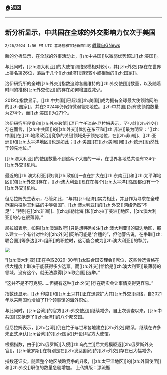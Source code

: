 ###  [:house:返回](README.md)
---


## 新分析显示，中共国在全球的外交影响力仅次于美国
`2/26/2024 1:56 PM UTC 喜马拉雅农场新西兰站` [轉載自GNews](https://gnews.org/articles/2342426)

新的分析显示，在全球的外事活动上，[[zh:中共国]]以微弱优势超过[[zh:美国]]。

与此同时，[[zh:澳大利亚]]的大使馆网络规模相对较小，其[[zh:外交]]存在在世界上排名第26位，落后于几个[[zh:经济]]规模较小或相当的[[zh:国家]]。

洛伊研究所的全球[[zh:外交]]指数追踪各国维持的[[zh:外交使团]]数量，以及随着时间的推移[[zh:外交使团]]的存在如何增加或减少。

2019年指数显示，[[zh:中共国]]已超越[[zh:美国]]成为拥有全球最大使领馆网络的[[zh:国家]]，并在2024年仍保持微弱领先地位。[[zh:中共国]]拥有使领馆数量为274个，而[[zh:美国]]为271个。

洛伊研究所民意和[[zh:外交政策]]项目主任瑞安·尼拉姆表示，至少就[[zh:外交]]存在而言，[[zh:中共国]]的[[zh:外交]]优势在东亚和[[zh:非洲]]最为明显：“[[zh:中国]]在[[zh:地缘政治]]竞争的关键领域处于领先地位，在[[zh:非洲]]、[[zh:亚洲]]和[[zh:太平洋地区]]也是如此；[[zh:美国]]在[[zh:美洲]]和[[zh:欧洲]]仍然处于领先地位。”

[[zh:澳大利亚]]的使团数量不到这两个大国的一半，在世界各地总共设有124个[[zh:外交]]机构。

最近的[[zh:澳大利亚]]联邦[[zh:政府]]一直在扩大在[[zh:东南亚]]和[[zh:太平洋地区]]的[[zh:外交]]存在，[[zh:澳大利亚]]现在在每个[[zh:太平洋]]岛国都设有一个[[zh:外交]]机构。

但尼拉姆先生表示，尽管如此，“与其[[zh:经济]]实力相比，并且作为寻求在全球范围内投射其利益的中等强国”，[[zh:澳大利亚]]的[[zh:外交]]网络仍然“不足”：“特别在[[zh:非洲]]、[[zh:加勒比海]]和[[zh:拉丁美洲]]地区，[[zh:澳大利亚]]的存在很薄弱。”

尼拉姆表示，如果[[zh:澳洲政府]]只是想明确关注[[zh:澳大利亚]]的周边地区，那么建立一个有针对性的[[zh:外交]]网络可能是“合适的”，但他警告说，在争取[[zh:联合国]]等多边[[zh:组织]]的职位时，这可能会成为[[zh:澳大利亚]]的掣肘。

![](ipfs://QmTkW33vocRV9Jgp8jeW9S6Aj9aVkJ4mediRythokkFE3e?.png)

“[[zh:澳大利亚]]正在争取2029-30年[[zh:联合国安理会]]席位，这些候选资格在很大程度上取决于能获得多少选票。而[[zh:外交]]恰恰是[[zh:澳大利亚]]最薄弱的领域，没有这个，就无法赢得[[zh:联合国]]选举。”

“这并不是不可克服……但拥有这种[[zh:外交]]存在确实会让事情变得更容易。”

指数还显示，[[zh:印度]]和[[zh:土耳其]]正在迅速扩大其[[zh:外交]]网络，自2021年以来两国均增加了11个领事馆的海外职位。

与此同时，[[zh:台湾]]的官方[[zh:外交使团]]继续减少，自上次调查以来，[[zh:中共国]]又抢走了[[zh:台湾]]的八个邦交国。

但尼拉姆表示，[[zh:台湾]]仍在忙于与世界各地建立[[zh:外交]]联系，继续在许多未正式承认[[zh:台湾]]的[[zh:国家]]开设非官方大使馆。

根据指数，由于[[zh:俄罗斯]]入侵[[zh:乌克兰]]后大规模驱逐[[zh:俄罗斯外交官]]，[[zh:俄罗斯]]在特别是在[[zh:发达国家]]的[[zh:外交]]存在已大幅减少。

指数还证实，随着整个地区战略竞争的升级，[[zh:太平洋地区]]的[[zh:外国使团]]和[[zh:外交]]职位的数量急剧增加。
上传排版：漂流瓶
